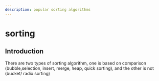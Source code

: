 ```yaml
---
description: popular sorting algorithms
---
```


# sorting

## Introduction

There are two types of sorting algorithm, one is based on comparison \(bubble,selection, insert, merge, heap, quick sorting\), and the other is not \(bucket/ radix sorting\)

##  

